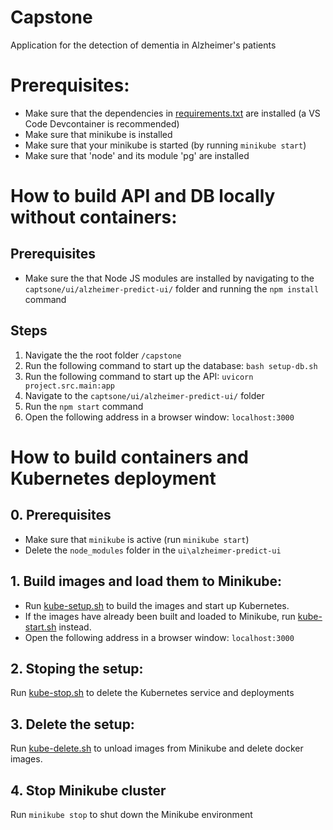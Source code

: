 # Capstone
Application for the detection of dementia in Alzheimer's patients

# Prerequisites:
- Make sure that the dependencies in [requirements.txt](./requirements.txt) are installed (a VS Code Devcontainer is recommended)
- Make sure that minikube is installed
- Make sure that your minikube is started (by running `minikube start`)
- Make sure that 'node' and its module 'pg' are installed

# How to build API and DB locally without containers:

## Prerequisites
- Make sure the that Node JS modules are installed by navigating to the `captsone/ui/alzheimer-predict-ui/` folder and running the `npm install` command

## Steps
1. Navigate the the root folder `/capstone`
2. Run the following command to start up the database: `bash setup-db.sh`
3. Run the following command to start up the API: `uvicorn project.src.main:app`
4. Navigate to the `captsone/ui/alzheimer-predict-ui/` folder
5. Run the `npm start` command
6. Open the following address in a browser window: `localhost:3000`

# How to build containers and Kubernetes deployment

## 0. Prerequisites
- Make sure that `minikube` is active (run `minikube start`)
- Delete the `node_modules` folder in the `ui\alzheimer-predict-ui`

## 1. Build images and load them to Minikube:
- Run [kube-setup.sh](kube-setup.sh) to build the images and start up Kubernetes.
- If the images have already been built and loaded to Minikube, run [kube-start.sh](kube-start.sh) instead.
- Open the following address in a browser window: `localhost:3000`

## 2. Stoping the setup:
Run [kube-stop.sh](kube-stop.sh) to delete the Kubernetes service and deployments

## 3. Delete the setup:
Run [kube-delete.sh](kube-delete.sh) to unload images from Minikube and delete docker images.

## 4. Stop Minikube cluster
Run `minikube stop` to shut down the Minikube environment